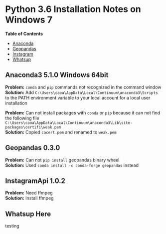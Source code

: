 # Python 3.6 Installation Notes on Windows 7

**Table of Contents**
- [Anaconda](#anaconda3-5.1.0-windows-64bit)
- [Geopandas](#geopandas-0.3.0)
- [Instagram](#instagramapi-1.0.2)
- [Whatsup](#whatsup-here)

## Anaconda3 5.1.0 Windows 64bit
**Problem:** `conda` and `pip` commands not recognized in the command window  
**Solution:** Add `C:\Users\caoa\AppData\Local\Continuum\anaconda3\Scripts` to the PATH environment variable to your local account for a local user installation

**Problem:** Can not install packages with `conda` or `pip` because it can not find the following file `C:\Users\caoa\AppData\Local\Continuum\anaconda3\Lib\site-packages\certifi\weak.pem`  
**Solution:** Copied `cacert.pem` and renamed to `weak.pem`

## Geopandas 0.3.0
**Problem:** Can not `pip install` geopandas binary wheel  
**Solution:** Used `conda install -c conda-forge geopandas` instead

## InstagramApi 1.0.2
**Problem:** Need ffmpeg  
**Solution:** Install ffmpeg

## Whatsup Here
testing

